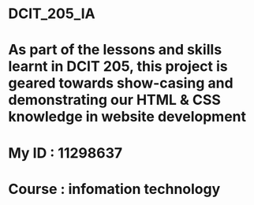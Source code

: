 # DCIT_205_IA
# As part of the lessons and skills learnt in DCIT 205, this project is geared towards show-casing and demonstrating our HTML & CSS knowledge in website development
# My ID : 11298637
# Course : infomation technology
